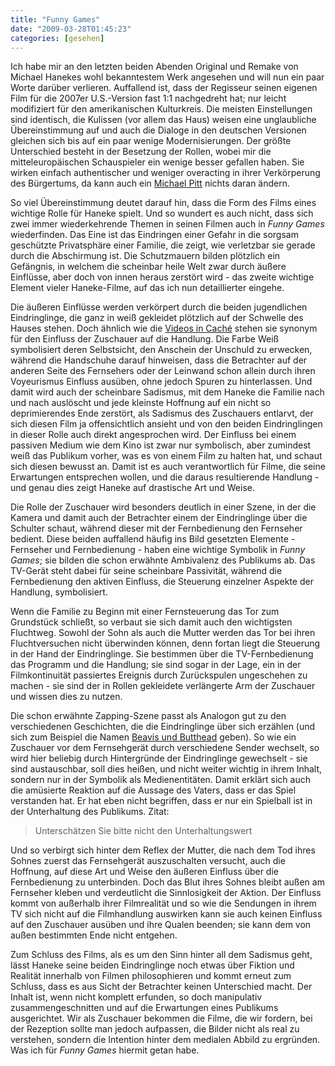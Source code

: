 ```yaml
---
title: "Funny Games"
date: "2009-03-28T01:45:23"
categories: [gesehen]
---
```


Ich habe mir an den letzten beiden Abenden Original und Remake von Michael Hanekes wohl bekanntestem Werk angesehen und will nun ein paar Worte darüber verlieren. Auffallend ist, dass der Regisseur seinen eigenen Film für die 2007er U.S.-Version fast 1:1 nachgedreht hat; nur leicht modifiziert für den amerikanischen Kulturkreis. Die meisten Einstellungen sind identisch, die Kulissen (vor allem das Haus) weisen eine unglaubliche Übereinstimmung auf und auch die Dialoge in den deutschen Versionen gleichen sich bis auf ein paar wenige Modernisierungen. Der größte Unterschied besteht in der Besetzung der Rollen, wobei mir die mitteleuropäischen Schauspieler ein wenige besser gefallen haben. Sie wirken einfach authentischer und weniger overacting in ihrer Verkörperung des Bürgertums, da kann auch ein [Michael Pitt](/blog/?s=michael+pitt&submit=+%3F+) nichts daran ändern.

So viel Übereinstimmung deutet darauf hin, dass die Form des Films eines wichtige Rolle für Haneke spielt. Und so wundert es auch nicht, dass sich zwei immer wiederkehrende Themen in seinen Filmen auch in *Funny Games* wiederfinden. Das Eine ist das Eindringen einer Gefahr in die sorgsam geschützte Privatsphäre einer Familie, die zeigt, wie verletzbar sie gerade durch die Abschirmung ist. Die Schutzmauern bilden plötzlich ein Gefängnis, in welchem die scheinbar heile Welt zwar durch äußere Einflüsse, aber doch von innen heraus zerstört wird - das zweite wichtige Element vieler Haneke-Filme, auf das ich nun detaillierter eingehe.

Die äußeren Einflüsse werden verkörpert durch die beiden jugendlichen Eindringlinge, die ganz in weiß gekleidet plötzlich auf der Schwelle des Hauses stehen. Doch ähnlich wie die [Videos in Caché](/2008/02/17/die-ganze-kraft-einer-gesellschaft/) stehen sie synonym für den Einfluss der Zuschauer auf die Handlung. Die Farbe Weiß symbolisiert deren Selbstsicht, den Anschein der Unschuld zu erwecken, während die Handschuhe darauf hinweisen, dass die Betrachter auf der anderen Seite des Fernsehers oder der Leinwand schon allein durch ihren Voyeurismus Einfluss ausüben, ohne jedoch Spuren zu hinterlassen. Und damit wird auch der scheinbare Sadismus, mit dem Haneke die Familie nach und nach auslöscht und jede kleinste Hoffnung auf ein nicht so deprimierendes Ende zerstört, als Sadismus des Zuschauers entlarvt, der sich diesen Film ja offensichtlich ansieht und von den beiden Eindringlingen in dieser Rolle auch direkt angesprochen wird. Der Einfluss bei einem passiven Medium wie dem Kino ist zwar nur symbolisch, aber zumindest weiß das Publikum vorher, was es von einem Film zu halten hat, und schaut sich diesen bewusst an. Damit ist es auch verantwortlich für Filme, die seine Erwartungen entsprechen wollen, und die daraus resultierende Handlung - und genau dies zeigt Haneke auf drastische Art und Weise.

Die Rolle der Zuschauer wird besonders deutlich in einer Szene, in der die Kamera und damit auch der Betrachter einem der Eindringlinge über die Schulter schaut, während dieser mit der Fernbedienung den Fernseher bedient. Diese beiden auffallend häufig ins Bild gesetzten Elemente - Fernseher und Fernbedienung - haben eine wichtige Symbolik in *Funny Games*; sie bilden die schon erwähnte Ambivalenz des Publikums ab. Das TV-Gerät steht dabei für seine scheinbare Passivität, während die Fernbedienung den aktiven Einfluss, die Steuerung einzelner Aspekte der Handlung, symbolisiert.

Wenn die Familie zu Beginn mit einer Fernsteuerung das Tor zum Grundstück schließt, so verbaut sie sich damit auch den wichtigsten Fluchtweg. Sowohl der Sohn als auch die Mutter werden das Tor bei ihren Fluchtversuchen nicht überwinden können, denn fortan liegt die Steuerung in der Hand der Eindringlinge. Sie bestimmen über die TV-Fernbedienung das Programm und die Handlung; sie sind sogar in der Lage, ein in der Filmkontinuität passiertes Ereignis durch Zurückspulen ungeschehen zu machen - sie sind der in Rollen gekleidete verlängerte Arm der Zuschauer und wissen dies zu nutzen.

Die schon erwähnte Zapping-Szene passt als Analogon gut zu den verschiedenen Geschichten, die die Eindringlinge über sich erzählen (und sich zum Beispiel die Namen [Beavis und Butthead](http://de.wikipedia.org/wiki/Beavis_und_Butthead) geben). So wie ein Zuschauer vor dem Fernsehgerät durch verschiedene Sender wechselt, so wird hier beliebig durch Hintergründe der Eindringlinge gewechselt - sie sind austauschbar, soll dies heißen, und nicht weiter wichtig in ihrem Inhalt, sondern nur in der Symbolik als Medienentitäten. Damit erklärt sich auch die amüsierte Reaktion auf die Aussage des Vaters, dass er das Spiel verstanden hat. Er hat eben nicht begriffen, dass er nur ein Spielball ist in der Unterhaltung des Publikums. Zitat:

> Unterschätzen Sie bitte nicht den Unterhaltungswert

Und so verbirgt sich hinter dem Reflex der Mutter, die nach dem Tod ihres Sohnes zuerst das Fernsehgerät auszuschalten versucht, auch die Hoffnung, auf diese Art und Weise den äußeren Einfluss über die Fernbedienung zu unterbinden. Doch das Blut ihres Sohnes bleibt außen am Fernseher kleben und verdeutlicht die Sinnlosigkeit der Aktion. Der Einfluss kommt von außerhalb ihrer Filmrealität und so wie die Sendungen in ihrem TV sich nicht auf die Filmhandlung auswirken kann sie auch keinen Einfluss auf den Zuschauer ausüben und ihre Qualen beenden; sie kann dem von außen bestimmten Ende nicht entgehen.

Zum Schluss des Films, als es um den Sinn hinter all dem Sadismus geht, lässt Haneke seine beiden Eindringlinge noch etwas über Fiktion und Realität innerhalb von Filmen philosophieren und kommt erneut zum Schluss, dass es aus Sicht der Betrachter keinen Unterschied macht. Der Inhalt ist, wenn nicht komplett erfunden, so doch manipulativ zusammengeschnitten und auf die Erwartungen eines Publikums ausgerichtet. Wir als Zuschauer bekommen die Filme, die wir fordern, bei der Rezeption sollte man jedoch aufpassen, die Bilder nicht als real zu verstehen, sondern die Intention hinter dem medialen Abbild zu ergründen. Was ich für *Funny Games* hiermit getan habe.
